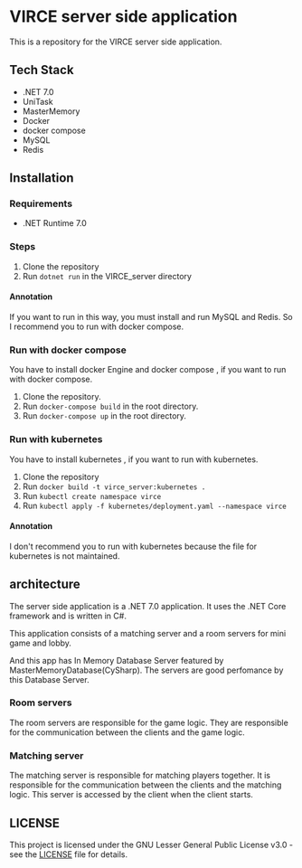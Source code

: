 ﻿# VIRCE server side application
This is a repository for the VIRCE server side application.

## Tech Stack
- .NET 7.0
- UniTask
- MasterMemory
- Docker
- docker compose
- MySQL
- Redis

## Installation
### Requirements
- .NET Runtime 7.0

### Steps
1. Clone the repository
2. Run `dotnet run` in the VIRCE_server directory

#### Annotation
If you want to run in this way, you must install and run MySQL and Redis.
So I recommend you to run with docker compose.

### Run with docker compose
You have to install docker Engine and docker compose , if you want to run with docker compose.
1. Clone the repository.
2. Run `docker-compose build` in the root directory.
3. Run `docker-compose up` in the root directory.

### Run with kubernetes
You have to install kubernetes , if you want to run with kubernetes.
1. Clone the repository
2. Run `docker build -t virce_server:kubernetes .`
3. Run `kubectl create namespace virce`
4. Run `kubectl apply -f kubernetes/deployment.yaml --namespace virce`

#### Annotation
I don't recommend you to run with kubernetes because the file for kubernetes is not maintained.

## architecture
The server side application is a .NET 7.0 application.
It uses the .NET Core framework and is written in C#.

This application consists of a matching server and a room servers for mini game and lobby.

And this app has In Memory Database Server featured by MasterMemoryDatabase(CySharp).
The servers are good perfomance by this Database Server.

### Room servers
The room servers are responsible for the game logic.
They are responsible for the communication between the clients and the game logic.

### Matching server
The matching server is responsible for matching players together.
It is responsible for the communication between the clients and the matching logic.
This server is accessed by the client when the client starts.

## LICENSE
This project is licensed under the GNU Lesser General Public License v3.0 - see the [LICENSE](LICENSE) file for details.
